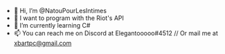 - 👋 Hi, I’m @NatouPourLesIntimes
- 👀 I want to program with the Riot's API
- 🌱 I’m currently learning C#
- 📫 You can reach me on Discord at Elegantooooo#4512     //      Or mail me at xbartpc@gmail.com
